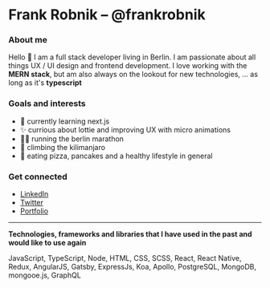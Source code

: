 # Frank Robnik – @frankrobnik
### About me

Hello 👋 I am a full stack developer living in Berlin. I am passionate about all things UX / UI design and frontend development. I love working with the **MERN stack**, but am also always on the lookout for new technologies, ... as long as it's **typescript**

### Goals and interests

- 🌱 currently learning next.js
- ✨ currious about lottie and improving UX with micro animations
- 🏃‍♂️ running the berlin marathon
- 🗻 climbing the kilimanjaro
- 🍕 eating pizza, pancakes and a healthy lifestyle in general


### Get connected

- [LinkedIn](https://www.linkedin.com/in/frank-robnik/)
- [Twitter](https://twitter.com/frobnik)
- [Portfolio](https://www.frank-robnik.de/)

---

**Technologies, frameworks and libraries that I have used in the past and would like to use again**

JavaScript, TypeScript, Node, HTML, CSS, SCSS, React, React Native, Redux, AngularJS, Gatsby, ExpressJs, Koa, Apollo, PostgreSQL, MongoDB, mongooe.js, GraphQL
